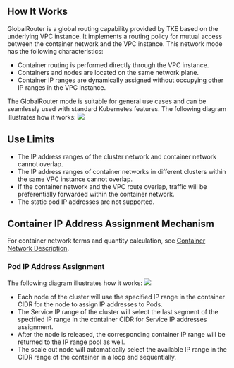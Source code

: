 ## How It Works

GlobalRouter is a global routing capability provided by TKE based on the underlying VPC instance. It implements a routing policy for mutual access between the container network and the VPC instance. This network mode has the following characteristics:

- Container routing is performed directly through the VPC instance.
- Containers and nodes are located on the same network plane.
- Container IP ranges are dynamically assigned without occupying other IP ranges in the VPC instance.

The GlobalRouter mode is suitable for general use cases and can be seamlessly used with standard Kubernetes features. The following diagram illustrates how it works:
![](https://main.qcloudimg.com/raw/02abbfdd9fe9d6ac01190d53407aae08.png)




## Use Limits

- The IP address ranges of the cluster network and container network cannot overlap.
- The IP address ranges of container networks in different clusters within the same VPC instance cannot overlap.
- If the container network and the VPC route overlap, traffic will be preferentially forwarded within the container network.
- The static pod IP addresses are not supported.


## Container IP Address Assignment Mechanism
For container network terms and quantity calculation, see [Container Network Description](https://intl.cloud.tencent.com/document/product/457/38966#annotation).

### Pod IP Address Assignment
The following diagram illustrates how it works:
![](https://main.qcloudimg.com/raw/5a39d9cd33fe60fea4a343e817f1edf9.png)

- Each node of the cluster will use the specified IP range in the container CIDR for the node to assign IP addresses to Pods.
- The Service IP range of the cluster will select the last segment of the specified IP range in the container CIDR for Service IP addresses assignment.
- After the node is released, the corresponding container IP range will be returned to the IP range pool as well.
- The scale out node will automatically select the available IP range in the CIDR range of the container in a loop and sequentially.
